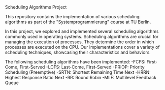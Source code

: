 Scheduling Algorithms Project

This repository contains the implementation of various scheduling algorithms as part of the "Systemprogrammierung" course at TU Berlin.

In this project, we explored and implemented several scheduling algorithms commonly used in operating systems. Scheduling algorithms are crucial for managing the execution of processes. They determine the order in which processes are executed on the CPU. Our implementations cover a variety of scheduling techniques, showcasing their characteristics and behaviors.

The following scheduling algorithms have been implemented:
-FCFS: First-Come, First-Served
-LCFS: Last-Come, First-Served
-PRIOP: Priority Scheduling (Preemptive)
-SRTN: Shortest Remaining Time Next
-HRRN: Highest Response Ratio Next
-RR: Round Robin
-MLF: Multilevel Feedback Queue
